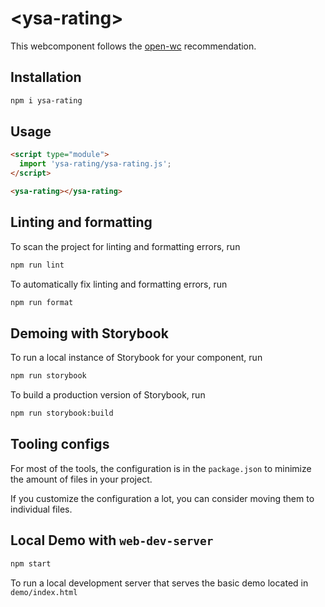# \<ysa-rating>

This webcomponent follows the [open-wc](https://github.com/open-wc/open-wc) recommendation.

## Installation

```bash
npm i ysa-rating
```

## Usage

```html
<script type="module">
  import 'ysa-rating/ysa-rating.js';
</script>

<ysa-rating></ysa-rating>
```

## Linting and formatting

To scan the project for linting and formatting errors, run

```bash
npm run lint
```

To automatically fix linting and formatting errors, run

```bash
npm run format
```

## Demoing with Storybook

To run a local instance of Storybook for your component, run

```bash
npm run storybook
```

To build a production version of Storybook, run

```bash
npm run storybook:build
```


## Tooling configs

For most of the tools, the configuration is in the `package.json` to minimize the amount of files in your project.

If you customize the configuration a lot, you can consider moving them to individual files.

## Local Demo with `web-dev-server`

```bash
npm start
```

To run a local development server that serves the basic demo located in `demo/index.html`
